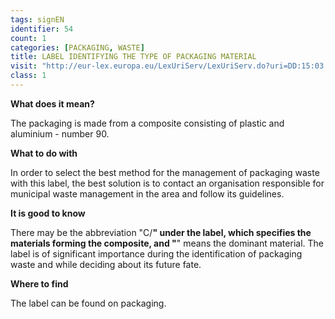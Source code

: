 ```yaml
---
tags: signEN
identifier: 54
count: 1
categories: [PACKAGING, WASTE]
title: LABEL IDENTIFYING THE TYPE OF PACKAGING MATERIAL
visit: "http://eur-lex.europa.eu/LexUriServ/LexUriServ.do?uri=DD:15:03:31997D0129:PL:PDF"
class: 1
---
```

**What does it mean?**

The packaging is made from a composite consisting of plastic and aluminium - number 90. 

**What to do with**

In order to select the best method for the management of packaging waste with this label, the best solution is to contact an organisation responsible for municipal waste management in the area and follow its guidelines.

**It is good to know**

There may be the abbreviation "C/**" under the label, which specifies the materials forming the composite, and "**" means the dominant material. The label is of significant importance during the identification of packaging waste and while deciding about its future fate.

**Where to find**

The label can be found on packaging.